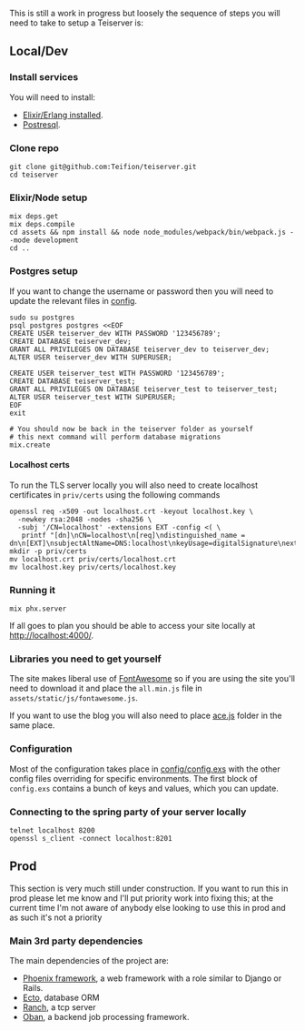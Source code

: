 This is still a work in progress but loosely the sequence of steps you will need to take to setup a Teiserver is:

## Local/Dev
### Install services
You will need to install:
- [Elixir/Erlang installed](https://elixir-lang.org/install.html).
- [Postresql](https://www.postgresql.org/download). 

### Clone repo
```
git clone git@github.com:Teifion/teiserver.git
cd teiserver
```

### Elixir/Node setup
```
mix deps.get
mix deps.compile
cd assets && npm install && node node_modules/webpack/bin/webpack.js --mode development
cd ..
```

### Postgres setup
If you want to change the username or password then you will need to update the relevant files in [config](/config).
```
sudo su postgres
psql postgres postgres <<EOF
CREATE USER teiserver_dev WITH PASSWORD '123456789';
CREATE DATABASE teiserver_dev;
GRANT ALL PRIVILEGES ON DATABASE teiserver_dev to teiserver_dev;
ALTER USER teiserver_dev WITH SUPERUSER;

CREATE USER teiserver_test WITH PASSWORD '123456789';
CREATE DATABASE teiserver_test;
GRANT ALL PRIVILEGES ON DATABASE teiserver_test to teiserver_test;
ALTER USER teiserver_test WITH SUPERUSER;
EOF
exit

# You should now be back in the teiserver folder as yourself
# this next command will perform database migrations
mix.create
```

#### Localhost certs
To run the TLS server locally you will also need to create localhost certificates in `priv/certs` using the following commands

```
openssl req -x509 -out localhost.crt -keyout localhost.key \
  -newkey rsa:2048 -nodes -sha256 \
  -subj '/CN=localhost' -extensions EXT -config <( \
   printf "[dn]\nCN=localhost\n[req]\ndistinguished_name = dn\n[EXT]\nsubjectAltName=DNS:localhost\nkeyUsage=digitalSignature\nextendedKeyUsage=serverAuth")
mkdir -p priv/certs
mv localhost.crt priv/certs/localhost.crt
mv localhost.key priv/certs/localhost.key
```

### Running it
```
mix phx.server
```
If all goes to plan you should be able to access your site locally at [http://localhost:4000/](http://localhost:4000/).

### Libraries you need to get yourself
The site makes liberal use of [FontAwesome](https://fontawesome.com/) so if you are using the site you'll need to download it and place the `all.min.js` file in `assets/static/js/fontawesome.js`.

If you want to use the blog you will also need to place [ace.js](https://ace.c9.io/) folder in the same place.

### Configuration
Most of the configuration takes place in [config/config.exs](config/config.exs) with the other config files overriding for specific environments. The first block of `config.exs` contains a bunch of keys and values, which you can update.

### Connecting to the spring party of your server locally
```
telnet localhost 8200
openssl s_client -connect localhost:8201
```

## Prod
This section is very much still under construction. If you want to run this in prod please let me know and I'll put priority work into fixing this; at the current time I'm not aware of anybody else looking to use this in prod and as such it's not a priority

### Main 3rd party dependencies
The main dependencies of the project are:
- [Phoenix framework](https://www.phoenixframework.org/), a web framework with a role similar to Django or Rails.
- [Ecto](https://github.com/elixir-ecto/ecto), database ORM
- [Ranch](https://github.com/ninenines/ranch), a tcp server
- [Oban](https://github.com/sorentwo/oban), a backend job processing framework.
